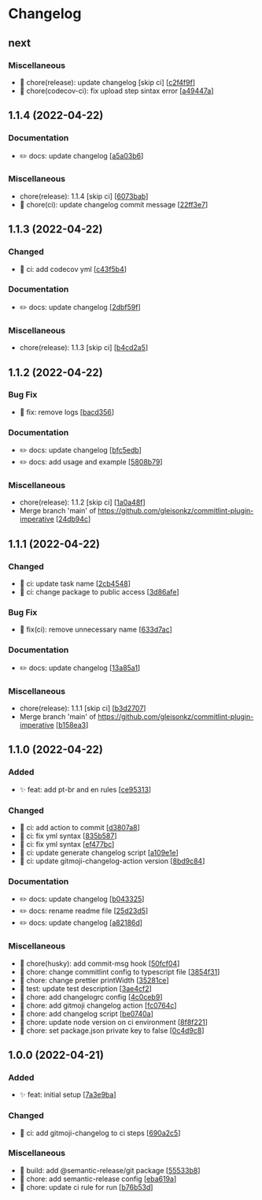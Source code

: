 # Changelog

<a name="next"></a>
## next

### Miscellaneous

-  :robot: chore(release): update changelog [skip ci] [[c2f4f9f](https://github.com/ngx-devs/commitlint-plugin-imperative/commit/c2f4f9f0804a74ad577a7f37bd29c55311a51bba)]
- 🚧 chore(codecov-ci): fix upload step sintax error [[a49447a](https://github.com/ngx-devs/commitlint-plugin-imperative/commit/a49447a3b7acaf40dd803d0e0935ae2779025237)]


<a name="1.1.4"></a>
## 1.1.4 (2022-04-22)

### Documentation

- ✏️ docs: update changelog [[a5a03b6](https://github.com/ngx-devs/commitlint-plugin-imperative/commit/a5a03b62864b5af4923a7aae0d25246c3ddaaa28)]

### Miscellaneous

-  chore(release): 1.1.4 [skip ci] [[6073bab](https://github.com/ngx-devs/commitlint-plugin-imperative/commit/6073babdd94fec242e12ed82b684903843829b07)]
- 🚧 chore(ci): update changelog commit message [[22ff3e7](https://github.com/ngx-devs/commitlint-plugin-imperative/commit/22ff3e71e90234557af0b529eadc38da4a5fbb79)]


<a name="1.1.3"></a>
## 1.1.3 (2022-04-22)

### Changed

- 🔧 ci: add codecov yml [[c43f5b4](https://github.com/ngx-devs/commitlint-plugin-imperative/commit/c43f5b42bc30f84c3e4abf0ea9fbfaaae904d220)]

### Documentation

- ✏️ docs: update changelog [[2dbf59f](https://github.com/ngx-devs/commitlint-plugin-imperative/commit/2dbf59f279836fab8255d1d1ed959a6982968c62)]

### Miscellaneous

-  chore(release): 1.1.3 [skip ci] [[b4cd2a5](https://github.com/ngx-devs/commitlint-plugin-imperative/commit/b4cd2a5d10b325deabb16924033dcf2dbf44e393)]


<a name="1.1.2"></a>
## 1.1.2 (2022-04-22)

### Bug Fix

- 🐛 fix: remove logs [[bacd356](https://github.com/ngx-devs/commitlint-plugin-imperative/commit/bacd3569fc6aad2441ccce7c21ec2345f577fbce)]

### Documentation

- ✏️ docs: update changelog [[bfc5edb](https://github.com/ngx-devs/commitlint-plugin-imperative/commit/bfc5edb1dd54c16ba881247af90d4ef7958160d4)]
- ✏️ docs: add usage and example [[5808b79](https://github.com/ngx-devs/commitlint-plugin-imperative/commit/5808b79dc0bdea75ae96f3a7ab3634e349329469)]

### Miscellaneous

-  chore(release): 1.1.2 [skip ci] [[1a0a48f](https://github.com/ngx-devs/commitlint-plugin-imperative/commit/1a0a48fe99677909b30bb078a694337353c582be)]
-  Merge branch &#x27;main&#x27; of https://github.com/gleisonkz/commitlint-plugin-imperative [[24db94c](https://github.com/ngx-devs/commitlint-plugin-imperative/commit/24db94ccc44006b2aff54d850dff5ed7ce9c700a)]


<a name="1.1.1"></a>
## 1.1.1 (2022-04-22)

### Changed

- 🔧 ci: update task name [[2cb4548](https://github.com/ngx-devs/commitlint-plugin-imperative/commit/2cb45482606992e948449b3f6857d527b017c85e)]
- 🔧 ci: change package to public access [[3d86afe](https://github.com/ngx-devs/commitlint-plugin-imperative/commit/3d86afe7a77ffa31364bca54dca5d3e9e304290c)]

### Bug Fix

- 🐛 fix(ci): remove unnecessary name [[633d7ac](https://github.com/ngx-devs/commitlint-plugin-imperative/commit/633d7acde323aa012b565c92d867f8c6010833f8)]

### Documentation

- ✏️ docs: update changelog [[13a85a1](https://github.com/ngx-devs/commitlint-plugin-imperative/commit/13a85a1ca1f225251601c005b4ed5e23ed2f4fd2)]

### Miscellaneous

-  chore(release): 1.1.1 [skip ci] [[b3d2707](https://github.com/ngx-devs/commitlint-plugin-imperative/commit/b3d2707156582129ae811a6e66069ea47379ac86)]
-  Merge branch &#x27;main&#x27; of https://github.com/gleisonkz/commitlint-plugin-imperative [[b158ea3](https://github.com/ngx-devs/commitlint-plugin-imperative/commit/b158ea3f5309ada82c02f117d6bd3c59c88b3cfd)]


<a name="1.1.0"></a>
## 1.1.0 (2022-04-22)

### Added

- ✨ feat: add pt-br and en rules [[ce95313](https://github.com/ngx-devs/commitlint-plugin-imperative/commit/ce9531361a3c5fe87a0faf2a8b64c5395c4293ae)]

### Changed

- 🔧 ci: add action to commit [[d3807a8](https://github.com/ngx-devs/commitlint-plugin-imperative/commit/d3807a8aaa6e1af9c0281422490a8821f3371100)]
- 🔧 ci: fix yml syntax [[835b587](https://github.com/ngx-devs/commitlint-plugin-imperative/commit/835b5870894cabc84a46a75171abfb64b5295d7a)]
- 🔧 ci: fix yml syntax [[ef477bc](https://github.com/ngx-devs/commitlint-plugin-imperative/commit/ef477bcc79a24858716dea207aae26e8412506a8)]
- 🔧 ci: update generate changelog script [[a109e1e](https://github.com/ngx-devs/commitlint-plugin-imperative/commit/a109e1e62f7766f60dfcd863b114086f1e1f1599)]
- 🔧 ci: update gitmoji-changelog-action version [[8bd9c84](https://github.com/ngx-devs/commitlint-plugin-imperative/commit/8bd9c8428a50ce680ef7d56f973f9aefb47bf333)]

### Documentation

- ✏️ docs: update changelog [[b043325](https://github.com/ngx-devs/commitlint-plugin-imperative/commit/b043325bbda7f69374cf805e623a50e7672da84e)]
- ✏️ docs: rename readme file [[25d23d5](https://github.com/ngx-devs/commitlint-plugin-imperative/commit/25d23d5403534e637505c334cb46b3bccda8f241)]
- ✏️ docs: update changelog [[a82186d](https://github.com/ngx-devs/commitlint-plugin-imperative/commit/a82186d196da6efc722184fbe1c5f713b52099e7)]

### Miscellaneous

- 🚧 chore(husky): add commit-msg hook [[50fcf04](https://github.com/ngx-devs/commitlint-plugin-imperative/commit/50fcf04cad3a8b4b695834474a6e822bdc6ee4e3)]
- 🚧 chore: change commitlint config to typescript file [[3854f31](https://github.com/ngx-devs/commitlint-plugin-imperative/commit/3854f31d6e7999d26099fc5278c140a0e7e4d1ef)]
- 🚧 chore: change prettier printWidth [[35281ce](https://github.com/ngx-devs/commitlint-plugin-imperative/commit/35281ce416ea30bed8bd8c9895b58c2862b95004)]
- 🧪 test: update test description [[3ae4cf2](https://github.com/ngx-devs/commitlint-plugin-imperative/commit/3ae4cf21c338ba6bdd9baa600a37d230f0d83d23)]
- 🚧 chore: add changelogrc config [[4c0ceb9](https://github.com/ngx-devs/commitlint-plugin-imperative/commit/4c0ceb9c078e66cb0cbd33b18be16fb325bc557f)]
- 🚧 chore: add gitmoji changelog action [[fc0764c](https://github.com/ngx-devs/commitlint-plugin-imperative/commit/fc0764cd861386b58c9ea9d56a6f78aa5f98a971)]
- 🚧 chore: add changelog script [[be0740a](https://github.com/ngx-devs/commitlint-plugin-imperative/commit/be0740ae8d7bd01079286050985b54c3ae50f20e)]
- 🚧 chore: update node version on ci environment [[8f8f221](https://github.com/ngx-devs/commitlint-plugin-imperative/commit/8f8f2217975d03dc9f1b78d0ded75df504abe9ae)]
- 🚧 chore: set package.json private key to false [[0c4d9c8](https://github.com/ngx-devs/commitlint-plugin-imperative/commit/0c4d9c8794e2368f489e194d69303a48f115b0a1)]


<a name="1.0.0"></a>
## 1.0.0 (2022-04-21)

### Added

- ✨ feat: initial setup [[7a3e9ba](https://github.com/ngx-devs/commitlint-plugin-imperative/commit/7a3e9bacc75f3e3fa74184631984d5ab06e766ab)]

### Changed

- 🔧 ci: add gitmoji-changelog to ci steps [[690a2c5](https://github.com/ngx-devs/commitlint-plugin-imperative/commit/690a2c55706cf893d960124421419a4864d9528e)]

### Miscellaneous

- 🧱 build: add @semantic-release/git package [[55533b8](https://github.com/ngx-devs/commitlint-plugin-imperative/commit/55533b888bcda7bedd907c12fe05abb33929a489)]
- 🚧 chore: add semantic-release config [[eba619a](https://github.com/ngx-devs/commitlint-plugin-imperative/commit/eba619ac3954b3f2f605490e3ce6284c7862f6ee)]
- 🚧 chore: update ci rule for run [[b76b53d](https://github.com/ngx-devs/commitlint-plugin-imperative/commit/b76b53deac29d2b8426e01e8a32a387438b05235)]


